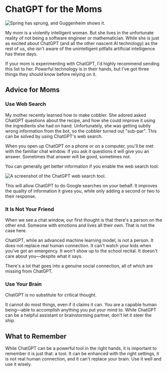 # ChatGPT for the Moms

![Spring has sprung, and Guggenheim shows it.](/images/guggenheim.webp)

My mom is a violently intelligent woman.
But she lives in the unfortunate reality of not being a software engineer or mathematician.
While she is just as excited about ChatGPT (and all the other nascent AI technology) as the rest of us, she isn't aware of the unintelligent pitfalls artificial intelligence has these days.

If your mom is experimenting with ChatGPT, I'd highly recommend sending this list to her.
Powerful technology is in their hands, but I've got three things they should know before relying on it.

## Advice for Moms

### Use Web Search

My mother recently learned how to make cobbler.
She adored asked ChatGPT questions about the recipe, and how she could improve it using the ingredients she had on hand.
Unfortunately, she was getting subtly wrong information from the bot, so the cobbler turned out "sub-par".
This can be solved by using ChatGPT's web search.

When you open up ChatGPT on a phone or on a computer, you'll be met with the familiar chat window. 
If you ask it questions it will give you an answer.
Sometimes that answer will be good, sometimes not.

You can generally get better information if you enable the web search tool.

![A screenshot of the ChatGPT web search tool.](/images/chatgpt_web_search_tool.png)

This will allow ChatGPT to do Google searches on your behalf.
It improves the quality of information it gives you, while only adding a second or two to their response.

### It Is Not Your Friend

When we see a chat window, our first thought is that there's a person on the other end.
Someone with emotions and lives all their own.
That is not the case here.

ChatGPT, while an advanced machine learning model, is not a person.
It does not replace real human connection.
It can't watch your kids when you've got an emergency.
It won't show up to the school recital.
It doesn't care about you—despite what it says.

There's a lot that goes into a genuine social connection, all of which are missing from ChatGPT.

### Use Your Brain

ChatGPT is no substitute for critical thought.

It cannot do most things, even if it claims it can.
You are a capable human being—able to accomplish anything you put your mind to.
While ChatGPT can be a helpful assistant or brainstorming partner, don't let it steer the ship.

## What to Remember

While ChatGPT can be a powerful tool in the right hands, it is important to remember it is just that: a tool.
It can be enhanced with the right settings, it is not real human connection, and it can't replace your brain.
Use it well and use it wisely.
